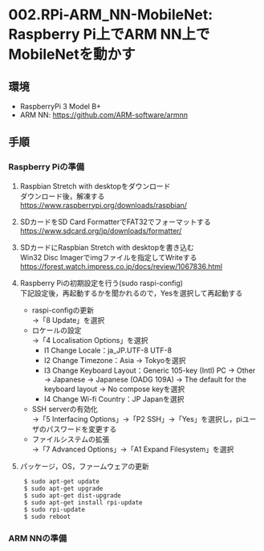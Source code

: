 # 002.RPi-ARM_NN-MobileNet: Raspberry Pi上でARM NN上でMobileNetを動かす

## 環境

* RaspberryPi 3 Model B+
* ARM NN: https://github.com/ARM-software/armnn

## 手順

### Raspberry Piの準備

1. Raspbian Stretch with desktopをダウンロード  
ダウンロード後，解凍する  
https://www.raspberrypi.org/downloads/raspbian/
1. SDカードをSD Card FormatterでFAT32でフォーマットする  
https://www.sdcard.org/jp/downloads/formatter/
1. SDカードにRaspbian Stretch with desktopを書き込む  
Win32 Disc Imagerでimgファイルを指定してWriteする  
https://forest.watch.impress.co.jp/docs/review/1067836.html
1. Raspberry Piの初期設定を行う(sudo raspi-config)  
下記設定後，再起動するかを聞かれるので，Yesを選択して再起動する  
	* raspi-configの更新  
	→「8 Update」を選択
	* ロケールの設定  
	→「4 Localisation Options」を選択
		* I1 Change Locale：ja_JP.UTF-8 UTF-8
		* I2 Change Timezone：Asia → Tokyoを選択
		* I3 Change Keyboard Layout：Generic 105-key (Intl) PC → Other → Japanese → Japanese (OADG 109A) → The default for the keyboard layout → No compose keyを選択
		* I4 Change Wi-fi Country：JP Japanを選択
	* SSH serverの有効化  
	→「5 Interfacing Options」→「P2 SSH」→「Yes」を選択し，piユーザのパスワードを変更する
	* ファイルシステムの拡張  
	→「7 Advanced Options」→「A1 Expand Filesystem」を選択
1. パッケージ，OS，ファームウェアの更新

		$ sudo apt-get update
		$ sudo apt-get upgrade
		$ sudo apt-get dist-upgrade
		$ sudo apt-get install rpi-update
		$ sudo rpi-update
		$ sudo reboot

### ARM NNの準備
